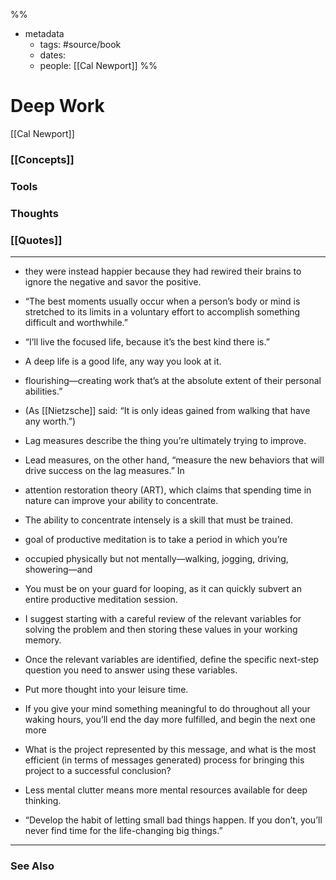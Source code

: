 %%
- metadata
	- tags: #source/book
	- dates: 
	- people: [[Cal Newport]]
%%

# Deep Work
[[Cal Newport]]

### [[Concepts]]

### Tools

### Thoughts

### [[Quotes]]
---

- they were instead happier because they had rewired their brains to ignore the negative and savor the positive.

- “The best moments usually occur when a person’s body or mind is stretched to its limits in a voluntary effort to accomplish something difficult and worthwhile.”

- “I’ll live the focused life, because it’s the best kind there is.”

- A deep life is a good life, any way you look at it.

- flourishing—creating work that’s at the absolute extent of their personal abilities.”

- (As [[Nietzsche]] said: “It is only ideas gained from walking that have any worth.”)

- Lag measures describe the thing you’re ultimately trying to improve.

- Lead measures, on the other hand, “measure the new behaviors that will drive success on the lag measures.” In

- attention restoration theory (ART), which claims that spending time in nature can improve your ability to concentrate.

- The ability to concentrate intensely is a skill that must be trained.


- goal of productive meditation is to take a period in which you’re

- occupied physically but not mentally—walking, jogging, driving, showering—and

- You must be on your guard for looping, as it can quickly subvert an entire productive meditation session.

- I suggest starting with a careful review of the relevant variables for solving the problem and then storing these values in your working memory.

- Once the relevant variables are identified, define the specific next-step question you need to answer using these variables.

- Put more thought into your leisure time.

- If you give your mind something meaningful to do throughout all your waking hours, you’ll end the day more fulfilled, and begin the next one more

- What is the project represented by this message, and what is the most efficient (in terms of messages generated) process for bringing this project to a successful conclusion?

- Less mental clutter means more mental resources available for deep thinking.

- “Develop the habit of letting small bad things happen. If you don’t, you’ll never find time for the life-changing big things.”


----
### See Also